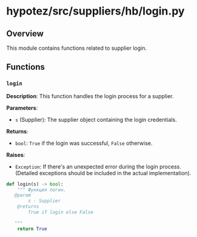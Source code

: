# hypotez/src/suppliers/hb/login.py

## Overview

This module contains functions related to supplier login.


## Functions

### `login`

**Description**: This function handles the login process for a supplier.

**Parameters**:

- `s` (Supplier): The supplier object containing the login credentials.


**Returns**:

- `bool`: `True` if the login was successful, `False` otherwise.


**Raises**:

- `Exception`:  If there's an unexpected error during the login process. (Detailed exceptions should be included in the actual implementation).


```python
def login(s) -> bool:
    """ Функция логин. 
   @param
        s - Supplier
    @returns
        True if login else False

   """
    return True
```